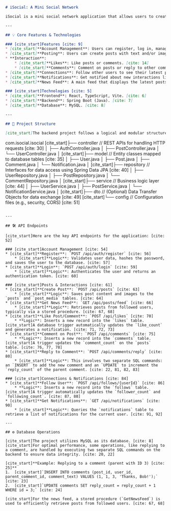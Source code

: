 ```markdown
# iSocial: A Mini Social Network

iSocial is a mini social network application that allows users to create posts, interact with content (like, comment), follow other users, and receive notifications. [cite_start]This project is built to showcase a full-stack application development. [cite: 3, 4]

---

## 💡 Core Features & Technologies

### [cite_start]Features [cite: 9]
* [cite_start]**Account Management**: Users can register, log in, manage their personal profiles, and are assigned roles (user, admin). [cite: 11]
* [cite_start]**Posting**: Users can create posts with text and/or images. [cite: 12]
* **Interaction**:
    * [cite_start]**Likes**: Like posts or comments. [cite: 14]
    * [cite_start]**Comments**: Comment on posts or reply to other comments. [cite: 15]
* [cite_start]**Connections**: Follow other users to see their latest posts on your news feed. [cite: 16]
* [cite_start]**Notifications**: Get notified about new interactions like likes, comments, or follows. [cite: 17]
* [cite_start]**News Feed**: A main feed that displays the latest posts from the users you follow. [cite: 18]

### [cite_start]Technologies [cite: 5]
* [cite_start]**Frontend**: React, TypeScript, Vite. [cite: 6]
* [cite_start]**Backend**: Spring Boot (Java). [cite: 7]
* [cite_start]**Database**: MySQL. [cite: 8]

---

## 📂 Project Structure

[cite_start]The backend project follows a logical and modular structure to ensure maintainability and scalability. [cite: 27]

```

com.isocial.isocial
[cite\_start]├── controller        // REST APIs for handling HTTP requests [cite: 30]
│   ├── AuthController.java
│   ├── PostController.java
│   └── UserController.java
│
[cite\_start]├── model             // Entity classes mapped to database tables [cite: 35]
│   ├── User.java
│   ├── Post.java
│   ├── Comment.java
│   └── Notification.java
│
[cite\_start]├── repository        // Interfaces for data access using Spring Data JPA [cite: 40]
│   ├── UserRepository.java
│   ├── PostRepository.java
│   └── CommentRepository.java
│
[cite\_start]├── service           // Business logic layer [cite: 44]
│   ├── UserService.java
│   ├── PostService.java
│   └── NotificationService.java
│
[cite\_start]├── dto               // (Optional) Data Transfer Objects for data exchange [cite: 49]
[cite\_start]└── config            // Configuration files (e.g., security, CORS) [cite: 51]

```

---

## 🛠️ API Endpoints

[cite_start]Here are the key API endpoints for the application: [cite: 52]

### [cite_start]Account Management [cite: 54]
* [cite_start]**Register**: `POST /api/auth/register` [cite: 56]
    * [cite_start]**Logic**: Validates user data, hashes the password, and saves the user to the database. [cite: 57]
* [cite_start]**Login**: `POST /api/auth/login` [cite: 59]
    * [cite_start]**Logic**: Authenticates the user and returns an authentication token. [cite: 60]

### [cite_start]Posts & Interactions [cite: 61]
* [cite_start]**Create Post**: `POST /api/posts` [cite: 63]
    * [cite_start]**Logic**: Saves post content and images to the `posts` and `post_media` tables. [cite: 64]
* [cite_start]**Get News Feed**: `GET /api/posts/feed` [cite: 66]
    * [cite_start]**Logic**: Retrieves posts from followed users, typically via a stored procedure. [cite: 67, 68]
* [cite_start]**Like Post/Comment**: `POST /api/likes` [cite: 70]
    * **Logic**: Inserts a new record into the `likes` table. [cite_start]A database trigger automatically updates the `like_count` and generates a notification. [cite: 71, 72, 73]
* [cite_start]**Comment on Post**: `POST /api/comments` [cite: 75]
    * **Logic**: Inserts a new record into the `comments` table. [cite_start]A trigger updates the `comment_count` on the `posts` table. [cite: 76, 77, 78]
* [cite_start]**Reply to Comment**: `POST /api/comments/reply` [cite: 80]
    * [cite_start]**Logic**: This involves two separate SQL commands: an `INSERT` to add the new comment and an `UPDATE` to increment the `reply_count` of the parent comment. [cite: 22, 81, 82, 83]

### [cite_start]Connections & Notifications [cite: 84]
* [cite_start]**Follow User**: `POST /api/follows/{userId}` [cite: 86]
    * **Logic**: Inserts a new record into the `follows` table. [cite_start]A trigger automatically updates the `follower_count` and `following_count`. [cite: 87, 88]
* [cite_start]**Get Notifications**: `GET /api/notifications` [cite: 90]
    * [cite_start]**Logic**: Queries the `notifications` table to retrieve a list of notifications for the current user. [cite: 91, 92]

---

## ⚙️ Database Operations

[cite_start]The project utilizes MySQL as its database. [cite: 8] [cite_start]For optimal performance, some operations, like replying to a comment, are handled by executing two separate SQL commands on the backend to ensure data integrity. [cite: 20, 22]

[cite_start]**Example: Replying to a comment (parent with ID 3) [cite: 25]**
1.  [cite_start]`INSERT INTO comments (post_id, user_id, parent_comment_id, comment_text) VALUES (1, 1, 3, 'Thanks, Bob!');` [cite: 23]
2.  [cite_start]`UPDATE comments SET reply_count = reply_count + 1 WHERE id = 3;` [cite: 24]

[cite_start]For the news feed, a stored procedure (`GetNewsFeed`) is used to efficiently retrieve posts from followed users. [cite: 67, 68]
```
